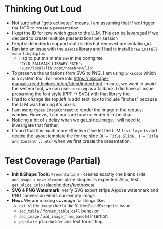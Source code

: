 # Thinking Out Loud
* Not sure what "gets activated" means. I am assuming that if we trigger the MCP to create a presentation
* I kept the ID for now which goes to the LLM. This can be leveraged if we decided to create multiple presentations per session
* I kept slide index to support multi slides but removed presentation_id.
* Ran into an issue with the `aspose` library and I had to install `brew install mono-libgdiplus`
  * Had to put this in the `env` in the config file `"DYLD_FALLBACK_LIBRARY_PATH": "/usr/local/lib:/opt/homebrew/lib"`
* To preserve the variations from SVG to PNG, I am using `inkscape` which is a system tool. For more info https://inkscape-manuals.readthedocs.io/en/latest/index.html. In case, we want to avoid the system tool, we can use `cairosvg` as a fallback. I did have an issue preserving the font style (PPT → SVG) with that library tho.
* I had to change the top,left in add_text_box to include "inches" because the LLM was thinking it's pixels.
* I am using `types.ImageContent` to render the image in the request window. However, I am not sure how to render it in the chat.
* Noticing a bit of a delay when we get_slide_image. I will need to investigate that further.
* I found that it is much more effective if we let the LLM `list_layouts` and decide the layout template the for the slide (`0 → Title Slide, 1 → Title and Content ...etc`) when we first create the presentation. 

# Test Coverage (Partial)

- **Init & Shape Tools**: `Presentation()` creates exactly one blank slide; `add_shape` + `move_element` place shapes as expected. Also, test `get_slide_info` (placeholders/textboxes)
- **SVG & PNG Watermark**: verify SVG export strips Aspose watermark and PNG conversion yields non-empty image.
- **Next**: We are missing coverage for things like:
  - `get_slide_image` due to the `DllNotFoundException` issue
  - `add_table` / `format_table_cell` behavior
  - `add_image` / `add_image_from_base64` insertion
  - `populate_placeholder` and text formatting  